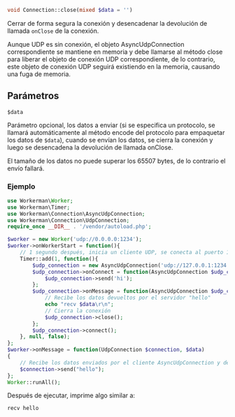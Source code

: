 ```php
void Connection::close(mixed $data = '')
```

Cerrar de forma segura la conexión y desencadenar la devolución de llamada ```onClose``` de la conexión.

Aunque UDP es sin conexión, el objeto AsyncUdpConnection correspondiente se mantiene en memoria y debe llamarse al método close para liberar el objeto de conexión UDP correspondiente, de lo contrario, este objeto de conexión UDP seguirá existiendo en la memoria, causando una fuga de memoria.

## Parámetros

 ``` $data ```

Parámetro opcional, los datos a enviar (si se especifica un protocolo, se llamará automáticamente al método encode del protocolo para empaquetar los datos de ```$data```), cuando se envían los datos, se cierra la conexión y luego se desencadena la devolución de llamada onClose.

El tamaño de los datos no puede superar los 65507 bytes, de lo contrario el envío fallará.

### Ejemplo

```php
use Workerman\Worker;
use Workerman\Timer;
use Workerman\Connection\AsyncUdpConnection;
use Workerman\Connection\UdpConnection;
require_once __DIR__ . '/vendor/autoload.php';

$worker = new Worker('udp://0.0.0.0:1234');
$worker->onWorkerStart = function(){
    // 1 segundo después, inicia un cliente UDP, se conecta al puerto 1234 y envía la cadena "hi"
    Timer::add(1, function(){
        $udp_connection = new AsyncUdpConnection('udp://127.0.0.1:1234');
        $udp_connection->onConnect = function(AsyncUdpConnection $udp_connection){
            $udp_connection->send('hi');
        };
        $udp_connection->onMessage = function(AsyncUdpConnection $udp_connection, $data){
            // Recibe los datos devueltos por el servidor "hello"
            echo "recv $data\r\n";
            // Cierra la conexión
            $udp_connection->close();
        };
        $udp_connection->connect();
    }, null, false);
};
$worker->onMessage = function(UdpConnection $connection, $data)
{
    // Recibe los datos enviados por el cliente AsyncUdpConnection y devuelve la cadena "hello"
    $connection->send("hello");
};
Worker::runAll();            
```

Después de ejecutar, imprime algo similar a:
```php
recv hello
```
